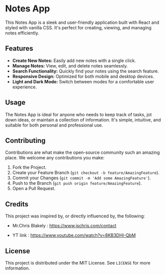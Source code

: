# Notes App

This Notes App is a sleek and user-friendly application built with React and styled with vanilla CSS. It's perfect for creating, viewing, and managing notes efficiently.

## Features

- **Create New Notes:** Easily add new notes with a single click.
- **Manage Notes:** View, edit, and delete notes seamlessly.
- **Search Functionality:** Quickly find your notes using the search feature.
- **Responsive Design:** Optimized for both mobile and desktop devices.
- **Light and Dark Mode:** Switch between modes for a comfortable user experience.

## Usage

The Notes App is ideal for anyone who needs to keep track of tasks, jot down ideas, or maintain a collection of information. It's simple, intuitive, and suitable for both personal and professional use.

## Contributing

Contributions are what make the open-source community such an amazing place. We welcome any contributions you make:

1. Fork the Project.
2. Create your Feature Branch (`git checkout -b feature/AmazingFeature`).
3. Commit your Changes (`git commit -m 'Add some AmazingFeature'`).
4. Push to the Branch (`git push origin feature/AmazingFeature`).
5. Open a Pull Request.

## Credits

This project was inspired by, or directly influenced by, the following:

- Mr.Chris Blakely : https://www.jschris.com/contact

- YT link : https://www.youtube.com/watch?v=8KB3DHI-QbM


## License

This project is distributed under the MIT License. See `LICENSE` for more information.
